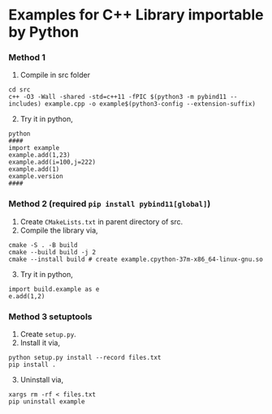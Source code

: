 # Examples for C++ Library importable by Python
### Method 1
1. Compile in src folder 
```
cd src
c++ -O3 -Wall -shared -std=c++11 -fPIC $(python3 -m pybind11 --includes) example.cpp -o example$(python3-config --extension-suffix)
```
2. Try it in python, 
```
python
####
import example
example.add(1,23)
example.add(i=100,j=222)
example.add(1)
example.version
####
```

### Method 2 (required `pip install pybind11[global]`)
1. Create `CMakeLists.txt` in parent directory of src. 
2. Compile the library via, 
```
cmake -S . -B build
cmake --build build -j 2
cmake --install build # create example.cpython-37m-x86_64-linux-gnu.so
```
3. Try it in python,
```
import build.example as e
e.add(1,2)
```

### Method 3 setuptools
1. Create `setup.py`.
2. Install it via,
```
python setup.py install --record files.txt
pip install .
``` 
3. Uninstall via,
```
xargs rm -rf < files.txt
pip uninstall example
```